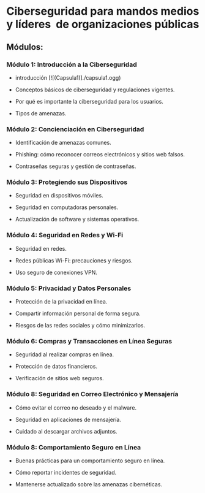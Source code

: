 # Ciberseguridad para mandos medios y líderes  de organizaciones públicas

## Módulos:

### Módulo 1: Introducción a la Ciberseguridad

* introducción  [![(Capsula1)]./capsula1.ogg)

* Conceptos básicos de ciberseguridad y regulaciones vigentes.

* Por qué es importante la ciberseguridad para los usuarios.

* Tipos de amenazas.

### Módulo 2: Concienciación en Ciberseguridad

* Identificación de amenazas comunes.

* Phishing: cómo reconocer correos electrónicos y sitios web falsos.

* Contraseñas seguras y gestión de contraseñas.

### Módulo 3: Protegiendo sus Dispositivos

* Seguridad en dispositivos móviles.

* Seguridad en computadoras personales.

* Actualización de software y sistemas operativos.

### Módulo 4: Seguridad en Redes y Wi-Fi

* Seguridad en redes.

* Redes públicas Wi-Fi: precauciones y riesgos.

* Uso seguro de conexiones VPN.

### Módulo 5: Privacidad y Datos Personales

* Protección de la privacidad en línea.

* Compartir información personal de forma segura.

* Riesgos de las redes sociales y cómo minimizarlos.

### Módulo 6: Compras y Transacciones en Línea Seguras

* Seguridad al realizar compras en línea.

* Protección de datos financieros.

* Verificación de sitios web seguros.

### Módulo 8: Seguridad en Correo Electrónico y Mensajería

* Cómo evitar el correo no deseado y el malware.

* Seguridad en aplicaciones de mensajería.

* Cuidado al descargar archivos adjuntos.

### Módulo 8: Comportamiento Seguro en Línea

* Buenas prácticas para un comportamiento seguro en línea.

* Cómo reportar incidentes de seguridad.

* Mantenerse actualizado sobre las amenazas cibernéticas.

